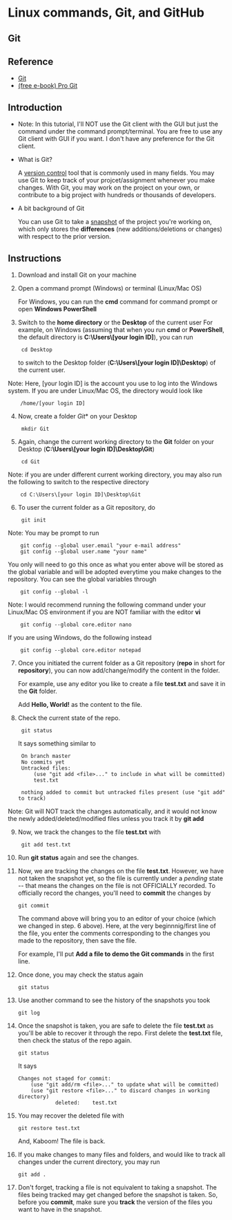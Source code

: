 # Linux commands, Git, and GitHub

## Git

## Reference

* [Git](https://git-scm.com/)
* [(free e-book) Pro Git](https://git-scm.com/book/en/v2)

## Introduction

* Note: In this tutorial, I'll NOT use the Git client with the GUI but just the command under the command prompt/terminal. You are free to use any Git client with GUI if you want. I don't have any preference for the Git client.

* What is Git?

    A [version control](https://git-scm.com/book/en/v2/Getting-Started-About-Version-Control) tool that is commonly used in many fields. You may use Git to keep track of your projcet/assignment whenever you make changes. With Git, you may work on the project on your own, or contribute to a big project with hundreds or thousands of developers.

* A bit background of Git

    You can use Git to take a [snapshot](https://git-scm.com/book/en/v2/Getting-Started-What-is-Git%3F) of the project you're working on, which only stores the **differences** (new additions/deletions or changes) with respect to the prior version.

## Instructions

1. Download and install Git on your machine
2. Open a command prompt (Windows) or terminal (Linux/Mac OS)

    For Windows, you can run the **cmd** command for command prompt or open **Windows PowerShell**

3. Switch to the **home directory** or the **Desktop** of the current user
    For example, on Windows (assuming that when you run **cmd** or **PowerShell**, the default directory is **C:\Users\\[your login ID]**), you can run

        cd Desktop

    to switch to the Desktop folder (**C:\Users\\[your login ID]\Desktop**) of the current user.

Note: Here, [your login ID] is the account you use to log into the Windows system. If you are under Linux/Mac OS, the directory would look like

        /home/[your login ID]

4. Now, create a folder *Git** on your Desktop

        mkdir Git
5. Again, change the current working directory to the **Git** folder on your Desktop (**C:\Users\\[your login ID]\Desktop\Git**)

        cd Git

Note: if you are under different current working directory, you may also run the following to switch to the respective directory

        cd C:\Users\[your login ID]\Desktop\Git
6. To user the current folder as a Git repository, do

        git init
Note: You may be prompt to run

        git config --global user.email "your e-mail address"
        git config --global user.name "your name"

You only will need to go this once as what you enter above will be stored as the global variable and will be adopted everytime you make changes to the repository. You can see the global variables through

        git config --global -l

Note: I would recommend running the following command under your Linux/Mac OS environment if you are NOT familiar with the editor **vi**

        git config --global core.editor nano

If you are using Windows, do the following instead

        git config --global core.editor notepad

7. Once you initiated the current folder as a Git repository (**repo** in short for **repository**), you can now add/change/modify the content in the folder. 
   
    For example, use any editor you like to create a file **test.txt** and save it in the **Git** folder.

    Add **Hello, World!** as the content to the file.

8. Check the current state of the repo.

        git status

    It says something similar to 

        On branch master
        No commits yet
        Untracked files:
            (use "git add <file>..." to include in what will be committed)
            test.txt

        nothing added to commit but untracked files present (use "git add" to track)

Note: Git will NOT track the changes automatically, and it would not know the newly added/deleted/modified files unless you track it by **git add**

9. Now, we track the changes to the file **test.txt** with

        git add test.txt

10. Run **git status** again and see the changes.
11. Now, we are tracking the changes on the file **test.txt**. However, we have not taken the snapshot yet, so the file is currently under a *pending* state -- that means the changes on the file is not OFFICIALLY recorded. To officially record the changes, you'll need to **commit** the changes by 

        git commit

    The command above will bring you to an editor of your choice (which we changed in step. 6 above). Here, at the very beginnnig/first line of the file, you enter the comments corresponding to the changes you made to the repository, then save the file. 
    
    For example, I'll put **Add a file to demo the Git commands** in the first line.

12. Once done, you may check the status again

        git status


13. Use another command to see the history of the snapshots you took

        git log

14. Once the snapshot is taken, you are safe to delete the file **test.txt** as you'll be able to recover it through the repo. First delete the **test.txt** file, then check the status of the repo again.

        git status

    It says

        Changes not staged for commit:
            (use "git add/rm <file>..." to update what will be committed)
            (use "git restore <file>..." to discard changes in working directory)
                    deleted:    test.txt

15. You may recover the deleted file with

        git restore test.txt

    And, Kaboom! The file is back.

16. If you make changes to many files and folders, and would like to track all changes under the current directory, you may run

        git add .

17. Don't forget, tracking a file is not equivalent to taking a snapshot. The files being tracked may get changed before the snapshot is taken. So, before you **commit**, make sure you **track** the version of the files you want to have in the snapshot.

